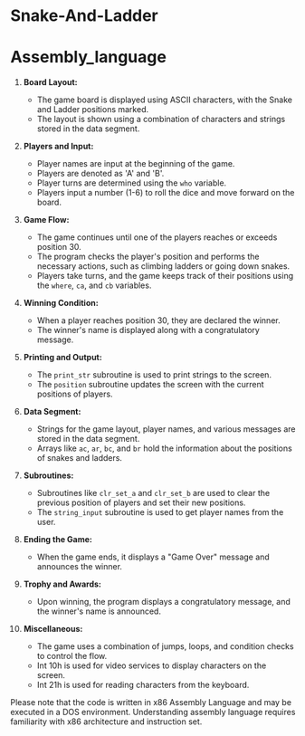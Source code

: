 # Snake-And-Ladder

# Assembly_language

1. **Board Layout:**
   - The game board is displayed using ASCII characters, with the Snake and Ladder positions marked.
   - The layout is shown using a combination of characters and strings stored in the data segment.

2. **Players and Input:**
   - Player names are input at the beginning of the game.
   - Players are denoted as 'A' and 'B'.
   - Player turns are determined using the `who` variable.
   - Players input a number (1-6) to roll the dice and move forward on the board.

3. **Game Flow:**
   - The game continues until one of the players reaches or exceeds position 30.
   - The program checks the player's position and performs the necessary actions, such as climbing ladders or going down snakes.
   - Players take turns, and the game keeps track of their positions using the `where`, `ca`, and `cb` variables.

4. **Winning Condition:**
   - When a player reaches position 30, they are declared the winner.
   - The winner's name is displayed along with a congratulatory message.

5. **Printing and Output:**
   - The `print_str` subroutine is used to print strings to the screen.
   - The `position` subroutine updates the screen with the current positions of players.

6. **Data Segment:**
   - Strings for the game layout, player names, and various messages are stored in the data segment.
   - Arrays like `ac`, `ar`, `bc`, and `br` hold the information about the positions of snakes and ladders.

7. **Subroutines:**
   - Subroutines like `clr_set_a` and `clr_set_b` are used to clear the previous position of players and set their new positions.
   - The `string_input` subroutine is used to get player names from the user.

8. **Ending the Game:**
   - When the game ends, it displays a "Game Over" message and announces the winner.

9. **Trophy and Awards:**
   - Upon winning, the program displays a congratulatory message, and the winner's name is announced.

10. **Miscellaneous:**
    - The game uses a combination of jumps, loops, and condition checks to control the flow.
    - Int 10h is used for video services to display characters on the screen.
    - Int 21h is used for reading characters from the keyboard.

Please note that the code is written in x86 Assembly Language and may be executed in a DOS environment. Understanding assembly language requires familiarity with x86 architecture and instruction set.

